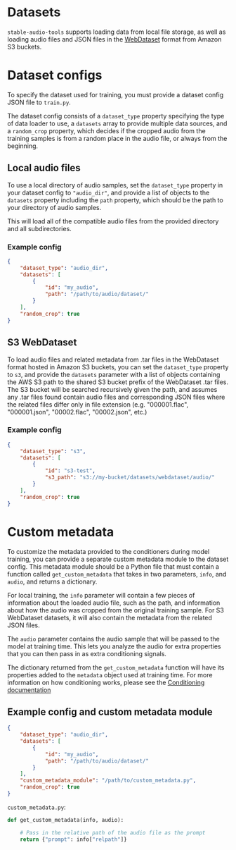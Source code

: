 # Datasets
`stable-audio-tools` supports loading data from local file storage, as well as loading audio files and JSON files in the [WebDataset](https://github.com/webdataset/webdataset/tree/main/webdataset) format from Amazon S3 buckets.

# Dataset configs
To specify the dataset used for training, you must provide a dataset config JSON file to `train.py`.

The dataset config consists of a `dataset_type` property specifying the type of data loader to use, a `datasets` array to provide multiple data sources, and a `random_crop` property, which decides if the cropped audio from the training samples is from a random place in the audio file, or always from the beginning.

## Local audio files
To use a local directory of audio samples, set the `dataset_type` property in your dataset config to `"audio_dir"`, and provide a list of objects to the `datasets` property including the `path` property, which should be the path to your directory of audio samples.

This will load all of the compatible audio files from the provided directory and all subdirectories.

### Example config 
```json
{
    "dataset_type": "audio_dir",
    "datasets": [
        {
            "id": "my_audio",
            "path": "/path/to/audio/dataset/"
        }
    ],
    "random_crop": true
}
```

## S3 WebDataset
To load audio files and related metadata from .tar files in the WebDataset format hosted in Amazon S3 buckets, you can set the `dataset_type` property to `s3`, and provide the `datasets` parameter with a list of objects containing the AWS S3 path to the shared S3 bucket prefix of the WebDataset .tar files. The S3 bucket will be searched recursively given the path, and assumes any .tar files found contain audio files and corresponding JSON files where the related files differ only in file extension (e.g. "000001.flac", "000001.json", "00002.flac", "00002.json", etc.)

### Example config
```json
{
    "dataset_type": "s3",
    "datasets": [
        {
            "id": "s3-test",
            "s3_path": "s3://my-bucket/datasets/webdataset/audio/"
        }
    ],
    "random_crop": true
}
```

# Custom metadata
To customize the metadata provided to the conditioners during model training, you can provide a separate custom metadata module to the dataset config. This metadata module should be a Python file that must contain a function called `get_custom_metadata` that takes in two parameters, `info`, and `audio`, and returns a dictionary. 

For local training, the `info` parameter will contain a few pieces of information about the loaded audio file, such as the path, and information about how the audio was cropped from the original training sample. For S3 WebDataset datasets, it will also contain the metadata from the related JSON files. 

The `audio` parameter contains the audio sample that will be passed to the model at training time. This lets you analyze the audio for extra properties that you can then pass in as extra conditioning signals.

The dictionary returned from the `get_custom_metadata` function will have its properties added to the `metadata` object used at training time. For more information on how conditioning works, please see the [Conditioning documentation](./conditioning.md)

## Example config and custom metadata module
```json
{
    "dataset_type": "audio_dir",
    "datasets": [
        {
            "id": "my_audio",
            "path": "/path/to/audio/dataset/"
        }
    ],
    "custom_metadata_module": "/path/to/custom_metadata.py",
    "random_crop": true
}
```

`custom_metadata.py`:
```py
def get_custom_metadata(info, audio):

    # Pass in the relative path of the audio file as the prompt
    return {"prompt": info["relpath"]}
```
